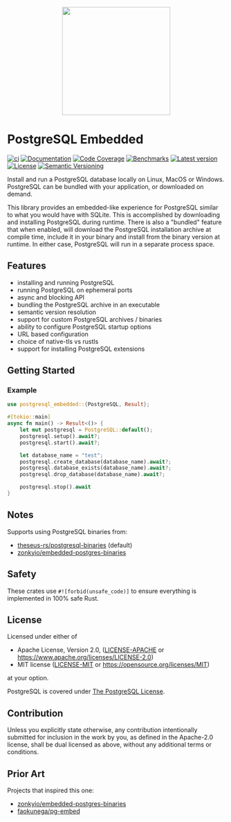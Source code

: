 <p align="center"><img width="250" height="250" src="images/logo.png"></p>

# PostgreSQL Embedded

[![ci](https://github.com/theseus-rs/postgresql-embedded/actions/workflows/ci.yml/badge.svg?branch=main)](https://github.com/theseus-rs/postgresql-embedded/actions/workflows/ci.yml)
[![Documentation](https://docs.rs/postgresql_embedded/badge.svg)](https://docs.rs/postgresql_embedded)
[![Code Coverage](https://codecov.io/gh/theseus-rs/postgresql-embedded/branch/main/graph/badge.svg)](https://codecov.io/gh/theseus-rs/postgresql-embedded)
[![Benchmarks](https://img.shields.io/badge/%F0%9F%90%B0_bencher-enabled-6ec241)](https://bencher.dev/perf/theseus-rs-postgresql-embedded)
[![Latest version](https://img.shields.io/crates/v/postgresql_embedded.svg)](https://crates.io/crates/postgresql_embedded)
[![License](https://img.shields.io/crates/l/postgresql_embedded)](https://github.com/theseus-rs/postgresql-embedded#license)
[![Semantic Versioning](https://img.shields.io/badge/%E2%9A%99%EF%B8%8F_SemVer-2.0.0-blue)](https://semver.org/spec/v2.0.0.html)

Install and run a PostgreSQL database locally on Linux, MacOS or Windows. PostgreSQL can be
bundled with your application, or downloaded on demand.

This library provides an embedded-like experience for PostgreSQL similar to what you would have with
SQLite. This is accomplished by downloading and installing PostgreSQL during runtime. There is
also a "bundled" feature that when enabled, will download the PostgreSQL installation archive at
compile time, include it in your binary and install from the binary version at runtime.
In either case, PostgreSQL will run in a separate process space.

## Features

- installing and running PostgreSQL
- running PostgreSQL on ephemeral ports
- async and blocking API
- bundling the PostgreSQL archive in an executable
- semantic version resolution
- support for custom PostgreSQL archives / binaries
- ability to configure PostgreSQL startup options
- URL based configuration
- choice of native-tls vs rustls
- support for installing PostgreSQL extensions

## Getting Started

### Example

```rust
use postgresql_embedded::{PostgreSQL, Result};

#[tokio::main]
async fn main() -> Result<()> {
    let mut postgresql = PostgreSQL::default();
    postgresql.setup().await?;
    postgresql.start().await?;

    let database_name = "test";
    postgresql.create_database(database_name).await?;
    postgresql.database_exists(database_name).await?;
    postgresql.drop_database(database_name).await?;

    postgresql.stop().await
}
```

## Notes

Supports using PostgreSQL binaries from:

* [theseus-rs/postgresql-binaries](https://github.com/theseus-rs/postgresql-binaries) (default)
* [zonkyio/embedded-postgres-binaries](https://github.com/zonkyio/embedded-postgres-binaries)

## Safety

These crates use `#![forbid(unsafe_code)]` to ensure everything is implemented in 100% safe Rust.

## License

Licensed under either of

* Apache License, Version 2.0, ([LICENSE-APACHE](LICENSE-APACHE) or https://www.apache.org/licenses/LICENSE-2.0)
* MIT license ([LICENSE-MIT](LICENSE-MIT) or https://opensource.org/licenses/MIT)

at your option.

PostgreSQL is covered under [The PostgreSQL License](https://opensource.org/licenses/postgresql).

## Contribution

Unless you explicitly state otherwise, any contribution intentionally submitted for inclusion in the work by you, as
defined in the Apache-2.0 license, shall be dual licensed as above, without any additional terms or conditions.

## Prior Art

Projects that inspired this one:

* [zonkyio/embedded-postgres-binaries](https://github.com/zonkyio/embedded-postgres-binaries)
* [faokunega/pg-embed](https://github.com/faokunega/pg-embed)
